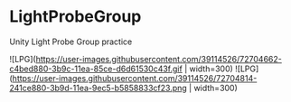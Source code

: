 # LightProbeGroup
Unity Light Probe Group practice

![LPG](https://user-images.githubusercontent.com/39114526/72704662-c4bed880-3b9c-11ea-85ce-d6d61530c43f.gif | width=300)
![LPG](https://user-images.githubusercontent.com/39114526/72704814-241ce880-3b9d-11ea-9ec5-b5858833cf23.png | width=300)
